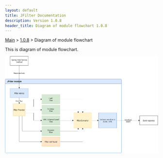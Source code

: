 ```yaml
---
layout: default
title: JFilter Documentation
description: Version 1.0.8
header_title: Diagram of module flowchart 1.0.8
---
```


[Main](../../index.MD) > [1.0.8](../index.MD) > Diagram of module flowchart

This is diagram of module flowchart.

![Diagram](/assets/images/jfilter-diagram.1.0.8.png)